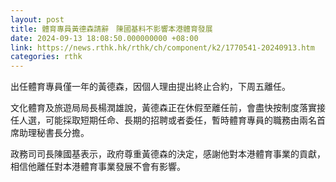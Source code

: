 ```yaml
---
layout: post
title: 體育專員黃德森請辭　陳國基料不影響本港體育發展
date: 2024-09-13 18:08:50.000000000 +08:00
link: https://news.rthk.hk/rthk/ch/component/k2/1770541-20240913.htm
categories: rthk
---
```


出任體育專員僅一年的黃德森，因個人理由提出終止合約，下周五離任。

文化體育及旅遊局局長楊潤雄說，黃德森正在休假至離任前，會盡快按制度落實接任人選，可能採取短期任命、長期的招聘或者委任，暫時體育專員的職務由兩名首席助理秘書長分擔。

政務司司長陳國基表示，政府尊重黃德森的決定，感謝他對本港體育事業的貢獻，相信他離任對本港體育事業發展不會有影響。
